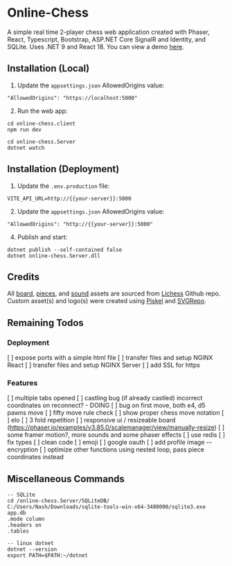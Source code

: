 # Online-Chess
A simple real time 2-player chess web application created with Phaser, React, Typescript, Bootstrap, ASP.NET Core SignalR and Identity, and SQLite. Uses .NET 9 and React 18.
You can view a demo [here](http://ec2-3-106-228-168.ap-southeast-2.compute.amazonaws.com:5000/home).

## Installation (Local)

1. Update the `appsettings.json` AllowedOrigins value:
```
"AllowedOrigins": "https://localhost:5000"
```
2. Run the web app:
```
cd online-chess.client
npm run dev

cd online-chess.Server
dotnet watch
```

## Installation (Deployment)

1. Update the `.env.production` file:
```
VITE_API_URL=http://{{your-server}}:5000
```
2. Update the `appsettings.json` AllowedOrigins value:
```
"AllowedOrigins": "http://{{your-server}}:5000"
```
4. Publish and start:
```
dotnet publish --self-contained false
dotnet online-chess.Server.dll
```

## Credits
All [board](https://github.com/lichess-org/lila/blob/master/public/images/board/), [pieces](https://github.com/lichess-org/lila/blob/master/public/piece/), and [sound](https://github.com/lichess-org/lila/blob/master/public/sound/) assets are sourced from [Lichess](https://github.com/lichess-org/lila) Github repo. Custom asset(s) and logo(s) were created using [Piskel](https://www.piskelapp.com/) and [SVGRepo](https://www.svgrepo.com/svg/509810/chess-board).

## Remaining Todos

### Deployment
[ ] expose ports with a simple html file
[ ] transfer files and setup NGINX React
[ ] transfer files and setup NGINX Server
[ ] add SSL for https

### Features
[ ] multiple tabs opened
[ ] castling bug (if already castled) incorrect coordinates on reconnect? - DOING
[ ] bug on first move, both e4, d5 pawns move
[ ] fifty move rule check
[ ] show proper chess move notation
[ ] elo
[ ] 3 fold repetition
[ ] responsive ui / resizeable board (https://phaser.io/examples/v3.85.0/scalemanager/view/manually-resize)
[ ] some framer motion?, more sounds and some phaser effects
[ ] use redis
[ ] fix types
[ ] clean code
[ ] emoji
[ ] google oauth
[ ] add profile image -- encryption
[ ] optimize other functions using nested loop, pass piece coordinates instead

## Miscellaneous Commands
```
-- SQLite
cd /online-chess.Server/SQLiteDB/
C:/Users/Nash/Downloads/sqlite-tools-win-x64-3480000/sqlite3.exe app.db
.mode column
.headers on
.tables

-- linux dotnet
dotnet --version
export PATH=$PATH:~/dotnet

```